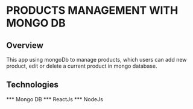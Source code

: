 # PRODUCTS MANAGEMENT WITH MONGO DB

## Overview
This app using mongoDb to manage products, which users can add new product, edit or delete a current product in mongo database.

## Technologies
*** Mongo DB
*** ReactJs
*** NodeJs